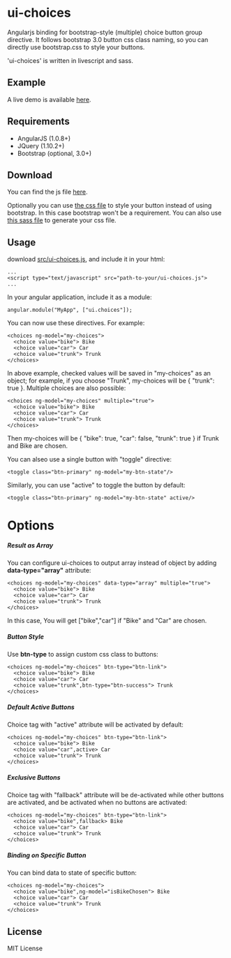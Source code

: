 ui-choices
==========

Angularjs binding for bootstrap-style (multiple) choice button group directive. It follows bootstrap 3.0 button css class naming, so you can directly use bootstrap.css to style your buttons.

'ui-choices' is written in livescript and sass.


Example
----------
A live demo is available [here](http://zbryikt.github.io/ui-choices/).


Requirements
----------
* AngularJS (1.0.8+)
* JQuery (1.10.2+)
* Bootstrap (optional, 3.0+)


Download
----------
You can find the js file [here](https://raw.github.com/zbryikt/ui-choices/master/src/ui-choices.js). 

Optionally you can use [the css file](https://raw.github.com/zbryikt/ui-choices/master/src/ui-choices.css) to style your button instead of using bootstrap. In this case bootstrap won't be a requirement. You can also use [this sass file](https://raw.github.com/zbryikt/ui-choices/master/src/ui-choices.sass) to generate your css file.


Usage
----------
download [src/ui-choices.js](https://raw.github.com/zbryikt/ui-choices/master/src/ui-choices.js), and include it in your html:

    ...
    <script type="text/javascript" src="path-to-your/ui-choices.js">
    ...

In your angular application, include it as a module:

    angular.module("MyApp", ["ui.choices"]);

You can now use these directives. For example:

    <choices ng-model="my-choices">
      <choice value="bike"> Bike
      <choice value="car"> Car
      <choice value="trunk"> Trunk
    </choices>

In above example, checked values will be saved in "my-choices" as an object; for example, if you choose "Trunk", my-choices will be { "trunk": true }. Multiple choices are also possible:

    <choices ng-model="my-choices" multiple="true">
      <choice value="bike"> Bike
      <choice value="car"> Car
      <choice value="trunk"> Trunk
    </choices>

Then my-choices will be { "bike": true, "car": false, "trunk": true } if Trunk and Bike are chosen.

You can alseo use a single button with "toggle" directive:

    <toggle class="btn-primary" ng-model="my-btn-state"/>

Similarly, you can use "active" to toggle the button by default:

    <toggle class="btn-primary" ng-model="my-btn-state" active/>

Options
==========

##### Result as Array

You can configure ui-choices to output array instead of object by adding **data-type="array"** attribute:

    <choices ng-model="my-choices" data-type="array" multiple="true">
      <choice value="bike"> Bike
      <choice value="car"> Car
      <choice value="trunk"> Trunk
    </choices>

In this case, You will get ["bike","car"] if "Bike" and "Car" are chosen.

##### Button Style

Use **btn-type** to assign custom css class to buttons:

    <choices ng-model="my-choices" btn-type="btn-link">
      <choice value="bike"> Bike
      <choice value="car"> Car
      <choice value="trunk",btn-type="btn-success"> Trunk
    </choices>

##### Default Active Buttons

Choice tag with "active" attribute will be activated by default:

    <choices ng-model="my-choices" btn-type="btn-link">
      <choice value="bike"> Bike
      <choice value="car",active> Car
      <choice value="trunk"> Trunk
    </choices>

##### Exclusive Buttons

Choice tag with "fallback" attribute will be de-activated while other buttons are activated, and be activated when no buttons are activated:

    <choices ng-model="my-choices" btn-type="btn-link">
      <choice value="bike",fallback> Bike
      <choice value="car"> Car
      <choice value="trunk"> Trunk
    </choices>

##### Binding on Specific Button

You can bind data to state of specific button:

    <choices ng-model="my-choices">
      <choice value="bike",ng-model="isBikeChosen"> Bike
      <choice value="car"> Car
      <choice value="trunk"> Trunk
    </choices>


License
----------
MIT License
